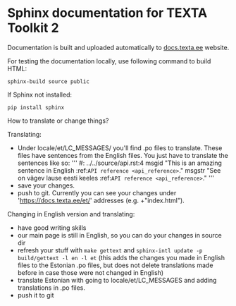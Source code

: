 # Sphinx documentation for TEXTA Toolkit 2

Documentation is built and uploaded automatically to [docs.texta.ee](https://docs.texta.ee/) website.

For testing the documentation locally, use following command to build HTML:

`sphinx-build source public`

If Sphinx not installed:

`pip install sphinx`

How to translate or change things?

Translating:
- Under locale/et/LC_MESSAGES/ you'll find .po files to translate. These files have sentences from the English files. You just have to translate the sentences like so:
'''
#: ../../source/api.rst:4
msgid "This is an amazing sentence in English :ref:`API reference <api_reference>`."
msgstr "See on vägev lause eesti keeles :ref:`API reference <api_reference>`."
'''
- save your changes.
- push to git. Currently you can see your changes under 'https://docs.texta.ee/et/' addresses (e.g. +"index.html").

Changing in English version and translating:
- have good writing skills
- our main page is still in English, so you can do your changes in source dir
- refresh your stuff with 
`make gettext` and
`sphinx-intl update -p build/gettext -l en -l et` (this adds the changes you made in English files to the Estonian .po files, but does not delete translations made before in case those were not changed in English)
- translate Estonian with going to locale/et/LC_MESSAGES and adding translations in .po files.
- push it to git
